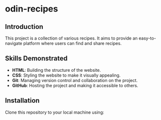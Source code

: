 # odin-recipes
## Introduction
This project is a collection of various recipes. It aims to provide an easy-to-navigate platform where users can find and share recipes.

## Skills Demonstrated
- **HTML**: Building the structure of the website.
- **CSS**: Styling the website to make it visually appealing.
- **Git**: Managing version control and collaboration on the project.
- **GitHub**: Hosting the project and making it accessible to others.

## Installation
Clone this repository to your local machine using:
```bash

